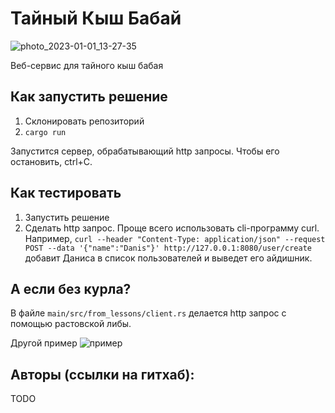 # Тайный Кыш Бабай
![photo_2023-01-01_13-27-35](https://user-images.githubusercontent.com/53406289/210182274-739bcd9c-3611-4d96-982b-66511ed5df6d.jpg)

Веб-сервис для тайного кыш бабая

## Как запустить решение 

1. Склонировать репозиторий
2. `cargo run`

Запустится сервер, обрабатывающий http запросы. Чтобы его остановить, ctrl+C.

## Как тестировать

1. Запустить решение
2. Сделать http запрос. Проще всего использовать cli-программу curl. Например, `curl --header "Content-Type: application/json" --request POST --data '{"name":"Danis"}' http://127.0.0.1:8080/user/create` добавит Даниса в список пользователей и выведет его айдишник.

## А если без курла?

В файле `main/src/from_lessons/client.rs` делается http запрос с помощью растовской либы.

Другой пример
![пример](https://user-images.githubusercontent.com/53406289/210182204-86ba21a9-c128-4e12-8590-7b9e39953298.png)

## Авторы (ссылки на гитхаб):
TODO
